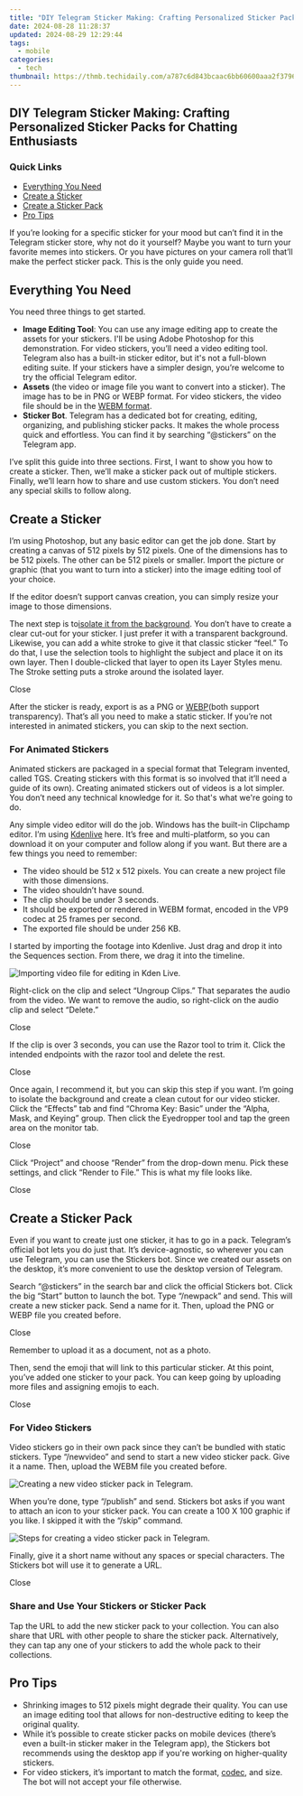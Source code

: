 ```yaml
---
title: "DIY Telegram Sticker Making: Crafting Personalized Sticker Packs for Chatting Enthusiasts"
date: 2024-08-28 11:28:37
updated: 2024-08-29 12:29:44
tags:
  - mobile
categories:
  - tech
thumbnail: https://thmb.techidaily.com/a787c6d843bcaac6bb60600aaa2f37966d7c97dba0770c510351be73e79c7abb.jpg
---
```


## DIY Telegram Sticker Making: Crafting Personalized Sticker Packs for Chatting Enthusiasts

### Quick Links

* [Everything You Need](https://win11-tips.techidaily.com/how-to-fix-windows-securitys-unexpected-error-in-windows-11-and-11/)
* [Create a Sticker](https://visual-screen-recording.techidaily.com/updated-webcam-wonders-unveiling-tools-for-top-video-quality/)
* [Create a Sticker Pack](https://phone-solutions.techidaily.com/in-2024-how-to-use-special-features-virtual-location-on-poco-f5-5g-drfone-by-drfone-virtual-android/)
* [Pro Tips](https://vp-tips.techidaily.com/new-2024-approved-perfectly-pairing-photos-step-by-step-guide/)

 If you’re looking for a specific sticker for your mood but can’t find it in the Telegram sticker store, why not do it yourself? Maybe you want to turn your favorite memes into stickers. Or you have pictures on your camera roll that’ll make the perfect sticker pack. This is the only guide you need.

##  Everything You Need

 You need three things to get started.

* **Image Editing Tool**: You can use any image editing app to create the assets for your stickers. I'll be using Adobe Photoshop for this demonstration. For video stickers, you’ll need a video editing tool. Telegram also has a built-in sticker editor, but it's not a full-blown editing suite. If your stickers have a simpler design, you’re welcome to try the official Telegram editor.
* **Assets** (the video or image file you want to convert into a sticker). The image has to be in PNG or WEBP format. For video stickers, the video file should be in the [WEBM format](https://fox-direct.techidaily.com/2024-approved-top-rated-budget-friendly-asmr-gear-for-superior-sound-quality/).
* **Sticker Bot**. Telegram has a dedicated bot for creating, editing, organizing, and publishing sticker packs. It makes the whole process quick and effortless. You can find it by searching “@stickers” on the Telegram app.

 I’ve split this guide into three sections. First, I want to show you how to create a sticker. Then, we’ll make a sticker pack out of multiple stickers. Finally, we’ll learn how to share and use custom stickers. You don’t need any special skills to follow along.

##  Create a Sticker

 I’m using Photoshop, but any basic editor can get the job done. Start by creating a canvas of 512 pixels by 512 pixels. One of the dimensions has to be 512 pixels. The other can be 512 pixels or smaller. Import the picture or graphic (that you want to turn into a sticker) into the image editing tool of your choice.

 If the editor doesn’t support canvas creation, you can simply resize your image to those dimensions.

 The next step is to[isolate it from the background](https://ios-unlock.techidaily.com/how-to-change-your-apple-id-password-on-your-iphone-6-plus-by-drfone-ios/). You don’t have to create a clear cut-out for your sticker. I just prefer it with a transparent background. Likewise, you can add a white stroke to give it that classic sticker “feel.” To do that, I use the selection tools to highlight the subject and place it on its own layer. Then I double-clicked that layer to open its Layer Styles menu. The Stroke setting puts a stroke around the isolated layer.

Close 

 After the sticker is ready, export is as a PNG or [WEBP](https://tech-revival.techidaily.com/protect-your-information-unveiling-the-9-deceptive-chatgpt-apps-pretending-to-be-viruses-and-malware/)(both support transparency). That’s all you need to make a static sticker. If you’re not interested in animated stickers, you can skip to the next section.

###  For Animated Stickers

 Animated stickers are packaged in a special format that Telegram invented, called TGS. Creating stickers with this format is so involved that it’ll need a guide of its own). Creating animated stickers out of videos is a lot simpler. You don’t need any technical knowledge for it. So that's what we're going to do.

 Any simple video editor will do the job. Windows has the built-in Clipchamp editor. I’m using [Kdenlive](https://kdenlive.org/en/) here. It’s free and multi-platform, so you can download it on your computer and follow along if you want. But there are a few things you need to remember:

* The video should be 512 x 512 pixels. You can create a new project file with those dimensions.
* The video shouldn’t have sound.
* The clip should be under 3 seconds.
* It should be exported or rendered in WEBM format, encoded in the VP9 codec at 25 frames per second.
* The exported file should be under 256 KB.

 I started by importing the footage into Kdenlive. Just drag and drop it into the Sequences section. From there, we drag it into the timeline.

![Importing video file for editing in Kden Live.](https://static1.howtogeekimages.com/wordpress/wp-content/uploads/2024/08/ksnip_20240709-234053.png) 

 Right-click on the clip and select “Ungroup Clips.” That separates the audio from the video. We want to remove the audio, so right-click on the audio clip and select “Delete.”

Close 

 If the clip is over 3 seconds, you can use the Razor tool to trim it. Click the intended endpoints with the razor tool and delete the rest.

Close 

 Once again, I recommend it, but you can skip this step if you want. I’m going to isolate the background and create a clean cutout for our video sticker. Click the “Effects” tab and find “Chroma Key: Basic” under the “Alpha, Mask, and Keying” group. Then click the Eyedropper tool and tap the green area on the monitor tab.

Close 

 Click “Project” and choose “Render” from the drop-down menu. Pick these settings, and click “Render to File.” This is what my file looks like.

Close 

##  Create a Sticker Pack

 Even if you want to create just one sticker, it has to go in a pack. Telegram’s official bot lets you do just that. It’s device-agnostic, so wherever you can use Telegram, you can use the Stickers bot. Since we created our assets on the desktop, it’s more convenient to use the desktop version of Telegram.

 Search “@stickers” in the search bar and click the official Stickers bot. Click the big “Start” button to launch the bot. Type “/newpack” and send. This will create a new sticker pack. Send a name for it. Then, upload the PNG or WEBP file you created before.

Close 

 Remember to upload it as a document, not as a photo.

 Then, send the emoji that will link to this particular sticker. At this point, you’ve added one sticker to your pack. You can keep going by uploading more files and assigning emojis to each.

Close 

###  For Video Stickers

 Video stickers go in their own pack since they can’t be bundled with static stickers. Type “/newvideo” and send to start a new video sticker pack. Give it a name. Then, upload the WEBM file you created before.

![Creating a new video sticker pack in Telegram.](https://static1.howtogeekimages.com/wordpress/wp-content/uploads/2024/08/ksnip_20240710-025350.png) 

 When you’re done, type “/publish” and send. Stickers bot asks if you want to attach an icon to your sticker pack. You can create a 100 X 100 graphic if you like. I skipped it with the “/skip” command.

![Steps for creating a video sticker pack in Telegram.](https://static1.howtogeekimages.com/wordpress/wp-content/uploads/2024/08/ksnip_20240710-030157.png) 

 Finally, give it a short name without any spaces or special characters. The Stickers bot will use it to generate a URL.

Close 

###  Share and Use Your Stickers or Sticker Pack

 Tap the URL to add the new sticker pack to your collection. You can also share that URL with other people to share the sticker pack. Alternatively, they can tap any one of your stickers to add the whole pack to their collections.

##  Pro Tips

* Shrinking images to 512 pixels might degrade their quality. You can use an image editing tool that allows for non-destructive editing to keep the original quality.
* While it’s possible to create sticker packs on mobile devices (there’s even a built-in sticker maker in the Telegram app), the Stickers bot recommends using the desktop app if you're working on higher-quality stickers.
* For video stickers, it’s important to match the format, [codec](https://some-guidance.techidaily.com/2024-approved-strategies-for-merging-youtube-music-and-video-content-effectively/), and size. The bot will not accept your file otherwise.

<ins class="adsbygoogle"
     style="display:block"
     data-ad-format="autorelaxed"
     data-ad-client="ca-pub-7571918770474297"
     data-ad-slot="1223367746"></ins>



<ins class="adsbygoogle"
     style="display:block"
     data-ad-client="ca-pub-7571918770474297"
     data-ad-slot="8358498916"
     data-ad-format="auto"
     data-full-width-responsive="true"></ins>
